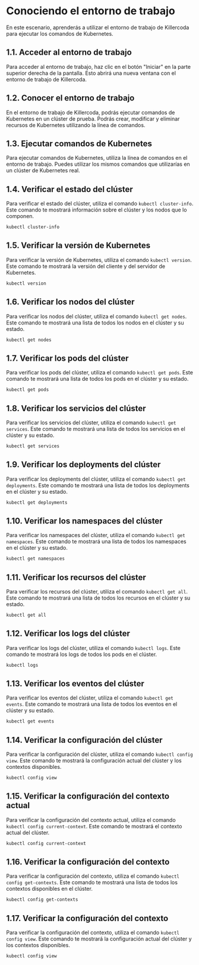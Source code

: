# Conociendo el entorno de trabajo

En este escenario, aprenderás a utilizar el entorno de trabajo de Killercoda para ejecutar los comandos de Kubernetes.

## 1.1. Acceder al entorno de trabajo
Para acceder al entorno de trabajo, haz clic en el botón "Iniciar" en la parte superior derecha de la pantalla. Esto abrirá una nueva ventana con el entorno de trabajo de Killercoda.
## 1.2. Conocer el entorno de trabajo
En el entorno de trabajo de Killercoda, podrás ejecutar comandos de Kubernetes en un clúster de prueba. Podrás crear, modificar y eliminar recursos de Kubernetes utilizando la línea de comandos.
## 1.3. Ejecutar comandos de Kubernetes
Para ejecutar comandos de Kubernetes, utiliza la línea de comandos en el entorno de trabajo. Puedes utilizar los mismos comandos que utilizarías en un clúster de Kubernetes real.
## 1.4. Verificar el estado del clúster
Para verificar el estado del clúster, utiliza el comando `kubectl cluster-info`. Este comando te mostrará información sobre el clúster y los nodos que lo componen.
```bash
kubectl cluster-info
```
## 1.5. Verificar la versión de Kubernetes
Para verificar la versión de Kubernetes, utiliza el comando `kubectl version`. Este comando te mostrará la versión del cliente y del servidor de Kubernetes.
```bash
kubectl version
```
## 1.6. Verificar los nodos del clúster
Para verificar los nodos del clúster, utiliza el comando `kubectl get nodes`. Este comando te mostrará una lista de todos los nodos en el clúster y su estado.
```bash
kubectl get nodes
```
## 1.7. Verificar los pods del clúster
Para verificar los pods del clúster, utiliza el comando `kubectl get pods`. Este comando te mostrará una lista de todos los pods en el clúster y su estado.
```bash
kubectl get pods
```
## 1.8. Verificar los servicios del clúster
Para verificar los servicios del clúster, utiliza el comando `kubectl get services`. Este comando te mostrará una lista de todos los servicios en el clúster y su estado.
```bash
kubectl get services
```
## 1.9. Verificar los deployments del clúster
Para verificar los deployments del clúster, utiliza el comando `kubectl get deployments`. Este comando te mostrará una lista de todos los deployments en el clúster y su estado.
```bash
kubectl get deployments
```
## 1.10. Verificar los namespaces del clúster
Para verificar los namespaces del clúster, utiliza el comando `kubectl get namespaces`. Este comando te mostrará una lista de todos los namespaces en el clúster y su estado.
```bash
kubectl get namespaces
```
## 1.11. Verificar los recursos del clúster
Para verificar los recursos del clúster, utiliza el comando `kubectl get all`. Este comando te mostrará una lista de todos los recursos en el clúster y su estado.
```bash
kubectl get all
```
## 1.12. Verificar los logs del clúster
Para verificar los logs del clúster, utiliza el comando `kubectl logs`. Este comando te mostrará los logs de todos los pods en el clúster.
```bash
kubectl logs
```
## 1.13. Verificar los eventos del clúster
Para verificar los eventos del clúster, utiliza el comando `kubectl get events`. Este comando te mostrará una lista de todos los eventos en el clúster y su estado.
```bash
kubectl get events
```
## 1.14. Verificar la configuración del clúster
Para verificar la configuración del clúster, utiliza el comando `kubectl config view`. Este comando te mostrará la configuración actual del clúster y los contextos disponibles.
```bash
kubectl config view
```
## 1.15. Verificar la configuración del contexto actual
Para verificar la configuración del contexto actual, utiliza el comando `kubectl config current-context`. Este comando te mostrará el contexto actual del clúster.
```bash
kubectl config current-context
```
## 1.16. Verificar la configuración del contexto
Para verificar la configuración del contexto, utiliza el comando `kubectl config get-contexts`. Este comando te mostrará una lista de todos los contextos disponibles en el clúster.
```bash
kubectl config get-contexts
```

## 1.17. Verificar la configuración del contexto
Para verificar la configuración del contexto, utiliza el comando `kubectl config view`. Este comando te mostrará la configuración actual del clúster y los contextos disponibles.
```bash
kubectl config view
```


